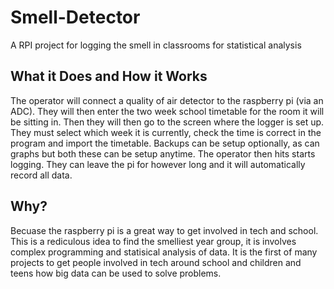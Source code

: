 # Smell-Detector
A RPI project for logging the smell in classrooms for statistical analysis

## What it Does and How it Works
The operator will connect a quality of air detector to the raspberry pi (via an ADC).
They will then enter the two week school timetable for the room it will be sitting in.
Then they will then go to the screen where the logger is set up.
They must select which week it is currently, check the time is correct in the program and import the timetable.
Backups can be setup optionally, as can graphs but both these can be setup anytime.
The operator then hits starts logging. They can leave the pi for however long and it will automatically record all data.


## Why?
Becuase the raspberry pi is a great way to get involved in tech and school. 
This is a rediculous idea to find the smelliest year group, it is involves complex programming and statisical analysis of data.
It is the first of many projects to get people involved in tech around school and children and teens how big data can be used to solve problems.

